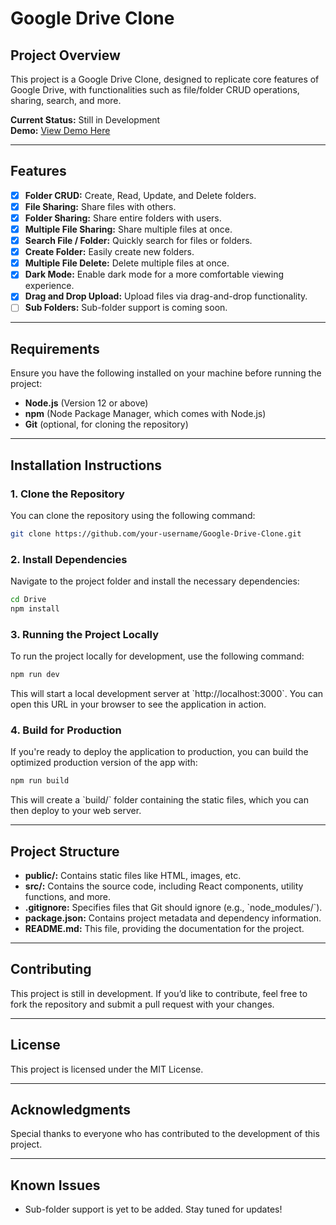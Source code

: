 # Google Drive Clone
## Project Overview

This project is a Google Drive Clone, designed to replicate core features of Google Drive, with functionalities such as file/folder CRUD operations, sharing, search, and more.

**Current Status:** Still in Development  
**Demo:** [View Demo Here](https://faiezwaseem.github.io/Google-Drive-Clone/)

---

## Features

- [x] **Folder CRUD:** Create, Read, Update, and Delete folders.
- [x] **File Sharing:** Share files with others.
- [x] **Folder Sharing:** Share entire folders with users.
- [x] **Multiple File Sharing:** Share multiple files at once.
- [x] **Search File / Folder:** Quickly search for files or folders.
- [x] **Create Folder:** Easily create new folders.
- [x] **Multiple File Delete:** Delete multiple files at once.
- [x] **Dark Mode:** Enable dark mode for a more comfortable viewing experience.
- [x] **Drag and Drop Upload:** Upload files via drag-and-drop functionality.
- [ ] **Sub Folders:** Sub-folder support is coming soon.

---

## Requirements

Ensure you have the following installed on your machine before running the project:

- **Node.js** (Version 12 or above)
- **npm** (Node Package Manager, which comes with Node.js)
- **Git** (optional, for cloning the repository)

---

## Installation Instructions

### 1. Clone the Repository
You can clone the repository using the following command:

```bash
git clone https://github.com/your-username/Google-Drive-Clone.git
```

### 2. Install Dependencies
Navigate to the project folder and install the necessary dependencies:

```bash
cd Drive
npm install
```

### 3. Running the Project Locally

To run the project locally for development, use the following command:

```bash
npm run dev
```

This will start a local development server at \`http://localhost:3000\`. You can open this URL in your browser to see the application in action.

### 4. Build for Production
If you're ready to deploy the application to production, you can build the optimized production version of the app with:

```bash
npm run build
```

This will create a \`build/\` folder containing the static files, which you can then deploy to your web server.

---

## Project Structure

- **public/:** Contains static files like HTML, images, etc.
- **src/:** Contains the source code, including React components, utility functions, and more.
- **.gitignore:** Specifies files that Git should ignore (e.g., \`node_modules/\`).
- **package.json:** Contains project metadata and dependency information.
- **README.md:** This file, providing the documentation for the project.

---

## Contributing

This project is still in development. If you’d like to contribute, feel free to fork the repository and submit a pull request with your changes.

---

## License

This project is licensed under the MIT License.

---

## Acknowledgments

Special thanks to everyone who has contributed to the development of this project. 

---

## Known Issues
- Sub-folder support is yet to be added. Stay tuned for updates!

